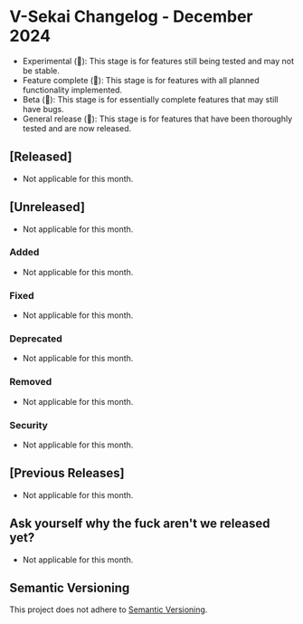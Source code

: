 # V-Sekai Changelog - December 2024

- Experimental (🧪): This stage is for features still being tested and may not be stable.
- Feature complete (🎯): This stage is for features with all planned functionality implemented.
- Beta (🚧): This stage is for essentially complete features that may still have bugs.
- General release (🚀): This stage is for features that have been thoroughly tested and are now released.

## [Released]

- Not applicable for this month.

## [Unreleased]

- Not applicable for this month.

### Added

- Not applicable for this month.

### Fixed

- Not applicable for this month.

### Deprecated

- Not applicable for this month.

### Removed

- Not applicable for this month.

### Security

- Not applicable for this month.

## [Previous Releases]

- Not applicable for this month.

## Ask yourself why the fuck aren't we released yet?

- Not applicable for this month.

## Semantic Versioning

This project does not adhere to [Semantic Versioning](https://semver.org/spec/v2.0.0.html).
